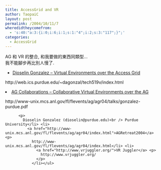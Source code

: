 ```yaml
---
title: AccessGrid and VR
author: TaopaiC
layout: post
permalink: /2004/10/11/7
wheredidtheycomefrom:
  - 's:40:"a:3:{i:0;i:6;i:1;s:1:"4";i:2;s:3:"117";}";'
categories:
  - AccessGrid
---
```

AG 和 VR 的整合, 和我要做的東西同類型&#8230;  
我不能腳步再比別人慢了.

<!--more-->

*   <ins datetime="2004-9-17T1:26:0--8:00" title="agjuggler home"><a href="http://web.ics.purdue.edu/~dagonzal/tech519v/index.html">Dioselin Gonzalez &#8211; Virtual Environments over the Access Grid</a> 
  <p>
        http://web.ics.purdue.edu/~dagonzal/tech519v/index.html</ins></li> <li>
          <a href="http://www-unix.mcs.anl.gov/fl/flevents/ag/agr04/talks/gonzalez-purdue.pdf">AG Collaborations – Collaborative Virtual Environments over the AG</a> <p>
            http://www-unix.mcs.anl.gov/fl/flevents/ag/agr04/talks/gonzalez-purdue.pdf
          </p>
          
          <p>
            Dioselin Gonzalez (dioselin@purdue.edu)<br /> Purdue University</li> <li>
              <a href="http://www-unix.mcs.anl.gov/fl/flevents/ag/agr04/index.html">AGRetreat2004</a> <p>
                http://www-unix.mcs.anl.gov/fl/flevents/ag/agr04/index.html</li> <li>
                  <a href="http://www.vrjuggler.org/">VR Juggler</a> <p>
                    http://www.vrjuggler.org/
                  </p>
                </li></ul>